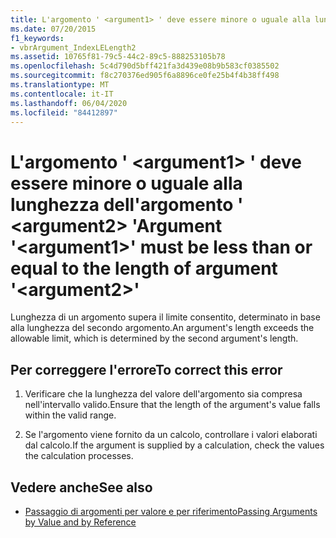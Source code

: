 ```yaml
---
title: L'argomento ' <argument1> ' deve essere minore o uguale alla lunghezza dell'argomento ' <argument2> '
ms.date: 07/20/2015
f1_keywords:
- vbrArgument_IndexLELength2
ms.assetid: 10765f81-79c5-44c2-89c5-888253105b78
ms.openlocfilehash: 5c4d790d5bff421fa3d439e08b9b583cf0385502
ms.sourcegitcommit: f8c270376ed905f6a8896ce0fe25b4f4b38ff498
ms.translationtype: MT
ms.contentlocale: it-IT
ms.lasthandoff: 06/04/2020
ms.locfileid: "84412897"
---
```

# <a name="argument-argument1-must-be-less-than-or-equal-to-the-length-of-argument-argument2"></a><span data-ttu-id="f1060-102">L'argomento ' \<argument1> ' deve essere minore o uguale alla lunghezza dell'argomento ' \<argument2> '</span><span class="sxs-lookup"><span data-stu-id="f1060-102">Argument '\<argument1>' must be less than or equal to the length of argument '\<argument2>'</span></span>
<span data-ttu-id="f1060-103">Lunghezza di un argomento supera il limite consentito, determinato in base alla lunghezza del secondo argomento.</span><span class="sxs-lookup"><span data-stu-id="f1060-103">An argument's length exceeds the allowable limit, which is determined by the second argument's length.</span></span>  
  
## <a name="to-correct-this-error"></a><span data-ttu-id="f1060-104">Per correggere l'errore</span><span class="sxs-lookup"><span data-stu-id="f1060-104">To correct this error</span></span>  
  
1. <span data-ttu-id="f1060-105">Verificare che la lunghezza del valore dell'argomento sia compresa nell'intervallo valido.</span><span class="sxs-lookup"><span data-stu-id="f1060-105">Ensure that the length of the argument's value falls within the valid range.</span></span>  
  
2. <span data-ttu-id="f1060-106">Se l'argomento viene fornito da un calcolo, controllare i valori elaborati dal calcolo.</span><span class="sxs-lookup"><span data-stu-id="f1060-106">If the argument is supplied by a calculation, check the values the calculation processes.</span></span>  
  
## <a name="see-also"></a><span data-ttu-id="f1060-107">Vedere anche</span><span class="sxs-lookup"><span data-stu-id="f1060-107">See also</span></span>

- [<span data-ttu-id="f1060-108">Passaggio di argomenti per valore e per riferimento</span><span class="sxs-lookup"><span data-stu-id="f1060-108">Passing Arguments by Value and by Reference</span></span>](../programming-guide/language-features/procedures/passing-arguments-by-value-and-by-reference.md)
